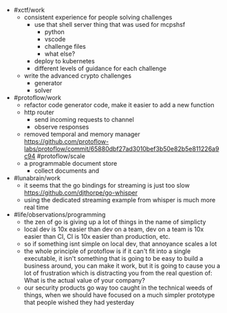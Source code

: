 - #xctf/work
	- consistent experience for people solving challenges
		- use that shell server thing that was used for mcpshsf
			- python
			- vscode
			- challenge files
			- what else?
		- deploy to kubernetes
		- different levels of guidance for each challenge
	- write the advanced crypto challenges
		- generator
		- solver
- #protoflow/work
	- refactor code generator code, make it easier to add a new function
	- http router
		- send incoming requests to channel
		- observe responses
	- removed temporal and memory manager https://github.com/protoflow-labs/protoflow/commit/65880dbf27ad3010bef3b50e82b5e811226a9c94 #protoflow/scale
	- a programmable document store
		- collect documents and
- #lunabrain/work
	- it seems that the go bindings for streaming is just too slow https://github.com/djthorpe/go-whisper
	- using the dedicated streaming example from whisper is much more real time
- #life/observations/programming
	- the zen of go is giving up a lot of things in the name of simplicty
	- local dev is 10x easier than dev on a team, dev on a team is 10x easier than CI, CI is 10x easier than production, etc.
	- so if something isnt simple on local dev, that annoyance scales a lot
	- the whole principle of protoflow is if it can't fit into a single executable, it isn't something that is going to be easy to build a business around, you can make it work, but it is going to cause you a lot of frustration which is distracting you from the real question of: What is the actual value of your company?
	- our security products go way too caught in the technical weeds of things, when we should have focused on a much simpler prototype that people wished they had yesterday
